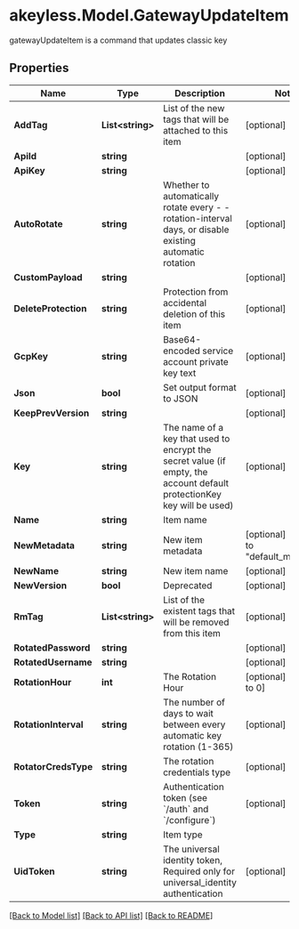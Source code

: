 # akeyless.Model.GatewayUpdateItem
gatewayUpdateItem is a command that updates classic key

## Properties

Name | Type | Description | Notes
------------ | ------------- | ------------- | -------------
**AddTag** | **List&lt;string&gt;** | List of the new tags that will be attached to this item | [optional] 
**ApiId** | **string** |  | [optional] 
**ApiKey** | **string** |  | [optional] 
**AutoRotate** | **string** | Whether to automatically rotate every - -rotation-interval days, or disable existing automatic rotation | [optional] 
**CustomPayload** | **string** |  | [optional] 
**DeleteProtection** | **string** | Protection from accidental deletion of this item | [optional] 
**GcpKey** | **string** | Base64-encoded service account private key text | [optional] 
**Json** | **bool** | Set output format to JSON | [optional] 
**KeepPrevVersion** | **string** |  | [optional] 
**Key** | **string** | The name of a key that used to encrypt the secret value (if empty, the account default protectionKey key will be used) | [optional] 
**Name** | **string** | Item name | 
**NewMetadata** | **string** | New item metadata | [optional] [default to "default_metadata"]
**NewName** | **string** | New item name | [optional] 
**NewVersion** | **bool** | Deprecated | [optional] 
**RmTag** | **List&lt;string&gt;** | List of the existent tags that will be removed from this item | [optional] 
**RotatedPassword** | **string** |  | [optional] 
**RotatedUsername** | **string** |  | [optional] 
**RotationHour** | **int** | The Rotation Hour | [optional] [default to 0]
**RotationInterval** | **string** | The number of days to wait between every automatic key rotation (1-365) | [optional] 
**RotatorCredsType** | **string** | The rotation credentials type | [optional] 
**Token** | **string** | Authentication token (see &#x60;/auth&#x60; and &#x60;/configure&#x60;) | [optional] 
**Type** | **string** | Item type | 
**UidToken** | **string** | The universal identity token, Required only for universal_identity authentication | [optional] 

[[Back to Model list]](../README.md#documentation-for-models) [[Back to API list]](../README.md#documentation-for-api-endpoints) [[Back to README]](../README.md)


